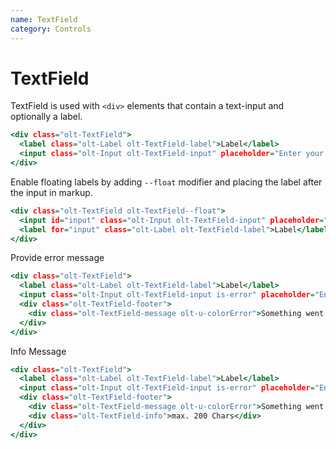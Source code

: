 ```yaml
---
name: TextField
category: Controls
---
```


# TextField

TextField is used with `<div>` elements that contain a text-input and optionally a label.

```1.html
<div class="olt-TextField">
  <label class="olt-Label olt-TextField-label">Label</label>
  <input class="olt-Input olt-TextField-input" placeholder="Enter your life..."/>
</div>
```

Enable floating labels by adding `--float` modifier and placing the label after the input in markup.

```floating.html
<div class="olt-TextField olt-TextField--float">
  <input id="input" class="olt-Input olt-TextField-input" placeholder="Enter your life..."/>
  <label for="input" class="olt-Label olt-TextField-label">Label</label>
</div>
```

Provide error message

```error.html
<div class="olt-TextField">
  <label class="olt-Label olt-TextField-label">Label</label>
  <input class="olt-Input olt-TextField-input is-error" placeholder="Enter your life..."/>
  <div class="olt-TextField-footer">
    <div class="olt-TextField-message olt-u-colorError">Something went horribly wrong</div>
  </div>
</div>
```

Info Message

```info.html
<div class="olt-TextField">
  <label class="olt-Label olt-TextField-label">Label</label>
  <input class="olt-Input olt-TextField-input is-error" placeholder="Enter your life..."/>
  <div class="olt-TextField-footer">
    <div class="olt-TextField-message olt-u-colorError">Something went horribly wrong</div>
    <div class="olt-TextField-info">max. 200 Chars</div>
  </div>
</div>
```
